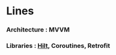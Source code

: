 # Lines

### Architecture : MVVM
### Libraries : [Hilt](https://dnshariprasad.medium.com/hilt-8db7291a468c), Coroutines, Retrofit


